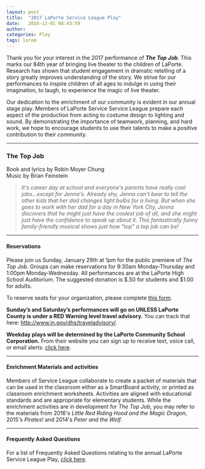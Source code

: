 ```yaml
---
layout: post
title:  "2017 LaPorte Service League Play"
date:   2016-12-01 08:43:59
author: 
categories: Play
tags: lorem
---
```


Thank you for your interest in the 2017 performance of **_The Top Job_**. This marks our 84th year of bringing live theater to the children of LaPorte. Research has shown that student engagement in dramatic retelling of a story greatly improves understanding of the story. We strive for our performances to inspire children of all ages to indulge in using their imagination, to laugh, to experience the magic of live theater.

Our dedication to the enrichment of our community is evident in our annual stage play. Members of LaPorte Service Service League prepare each aspect of the production from acting to costume design to lighting and sound. By demonstrating the importance of teamwork, planning, and hard work, we hope to encourage students to use their talents to make a positive contribution to their community.

<hr />

### The Top Job
Book and lyrics by Robin Moyer Chung<br />
Music by Brian Feinstein

> _It's career day at school and everyone's parents have really cool jobs...except for Jenna's. Already shy, Jenna can't bear to tell the other kids that her dad changes light bulbs for a living. But when she goes to work with her dad for a day in New York City, Jenna discovers that he might just have the coolest job of all, and she might just have the confidence to speak up about it. This fantastically funny family-friendly musical shows just how "top" a top job can be!_

<hr />

#### Reservations
Please join us Sunday, January 29th at 1pm for the public premiere of <em>The Top Job.</em> Groups can make reservations for 9:30am Monday-Thursday and 1:00pm Monday-Wednesday. All performances are at the LaPorte High School Auditorium. The suggested donation is $.50 for students and $1.00 for adults.

To reserve seats for your organization, please complete <a href="https://goo.gl/forms/3qr5q0sm2HWHO6NQ2" target="_blank">this form</a>.

<strong>Sunday’s and Saturday’s performances will go on UNLESS LaPorte County is under a RED Warning level travel advisory.</strong>
You can track that here: <a href="http://www.in.gov/dhs/traveladvisory/">http://www.in.gov/dhs/traveladvisory/</a>.

<strong>Weekday plays will be determined by the LaPorte Community School Corporation.</strong>
From their website you can sign up to receive text, voice call, or email alerts: <a href="http://www.lpcsc.k12.in.us/closings.asp">click here</a>.

<hr />

#### Enrichment Materials and activities

Members of Service League collaborate to create a packet of materials that can be used in the classroom either as a SmartBoard activity, or printed as classroom enrichment worksheets. Activities are aligned with educational standards and are appropriate for elementary students. While the enrichment activities are in development for <i>The Top Job</i>, you may refer to the materials from 2016's <em>Little Red Riding Hood and the Magic Dragon</em>, 2015's <em>Pirates!</em> and 2014's <em>Peter and the Wolf.</em>

<hr />

#### Frequently Asked Questions
For a list of Frequently Asked Questions relating to the annual LaPorte Service League Play, <a href="http://www.laporteserviceleague.com/faq" target="_blank">click here</a>.